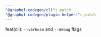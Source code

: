 ```yaml
---
"@graphql-codegen/cli": patch
"@graphql-codegen/plugin-helpers": patch
---
```


feat(cli): `--verbose` and `--debug` flags
